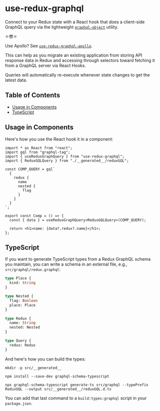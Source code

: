 # use-redux-graphql

Connect to your Redux state with a React hook that does a client-side GraphQL query
via the lightweight [`graphql-object`](https://www.npmjs.com/package/graphql-object) utility.

⚛️:sunglasses:⚛️

Use Apollo? See [`use-redux-graphql-apollo`](https://github.com/AndersDJohnson/use-redux-graphql/tree/master/packages/use-redux-graphql-apollo#readme).

This can help as you migrate an existing application from storing API response data in Redux
and accessing through selectors toward fetching it from a GraphQL server via React Hooks.

Queries will automatically re-execute whenever state changes to get the latest data.

## Table of Contents
* [Usage in Components](#usage-in-components)
* [TypeScript](#typescript)

## Usage in Components

Here's how you use the React hook it in a component:

```tsx
import * as React from "react";
import gql from "graphql-tag";
import { useReduxGraphQuery } from "use-redux-graphql";
import { ReduxGQLQuery } from "./__generated__/reduxGQL";

const COMP_QUERY = gql`
  {
    redux {
      name
      nested {
        flag
      }
    }
  }
`;

export const Comp = () => {
  const { data } = useReduxGraphQuery<ReduxGQLQuery>(COMP_QUERY);

  return <h1>name: {data?.redux?.name}</h1>;
};
```

## TypeScript

If you want to generate TypeScript types from a Redux GraphQL schema you maintain,
you can write a schema in an external file, e.g., `src/graphql/redux.graphql`:

```graphql
type Place {
  kind: String
}

type Nested {
  flag: Boolean
  place: Place
}

type Redux {
  name: String
  nested: Nested
}

type Query {
  redux: Redux
}
```

And here's how you can build the types:

```shell
mkdir -p src/__generated__
```
```shell
npm install --save-dev graphql-schema-typescript
```
```shell
npx graphql-schema-typescript generate-ts src/graphql --typePrefix ReduxGQL --output src/__generated__/reduxGQL.d.ts
```

You can add that last command to a `build:types:graphql` script in your `package.json`.
